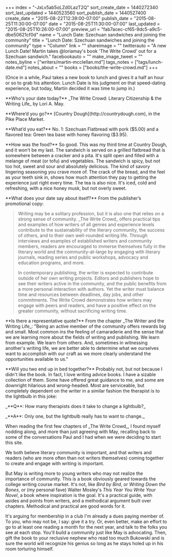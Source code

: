 +++
index = "-JxLv5ab5oLZd0LazT2Q"
sort_create_date = 1440272340
sort_last_updated = 1440523560
sort_publish_date = 1440527400
create_date = "2015-08-22T12:39:00-07:00"
publish_date = "2015-08-25T11:30:00-07:00"
date = "2015-08-25T11:30:00-07:00"
last_updated = "2015-08-25T10:26:00-07:00"
preview_url = "fab7acec-cf65-9dc5-a9c5-dbe50621cf0d"
name = "Lunch Date: Szechuan sandwiches and joining the community"
title = "Lunch Date: Szechuan sandwiches and joining the community"
type = "Column"
link = ""
shareimage = ""
twitterauto = "A new Lunch Date! Martin takes @loriamay's book 'The Write Crowd' out for a Szechuan sandwich."
facebookauto = ""
make_image_tweet = ""
notes_byline = ["writers/martin-mcclellan.md"]
tags_notes = ["tags/lunch-date.md"]
notes_about = ""
books = ["books/the-write-crowd.md"]
+++
<p class="intro">(Once in a while, Paul takes a new book to lunch and gives it a half an hour or so to grab his attention. Lunch Date is his judgment on that speed-dating experience, but today, Martin decided it was time to jump in.)</p>

<p class="noindent">**Who's your date today?** _The Write Crowd: Literary Citizenship &amp; the Writing Life_ by Lori A. May.</p>

<p class="noindent">**Where’d you go?** [Country Dough](http://countrydough.com), in the Pike Place Market.</p>

<p class="noindent">**What’d you eat?** No. 1: Szechuan Flatbread with pork ($5.00) and a flavored tea: Green tea base with honey flavoring ($3.95).</p>

<p class="noindent">**How was the food?** So good. This was my third time at Country Dough, and it won't be my last. The sandwich is served on a grilled flatbread that is somewhere between a cracker and a pita. It's split open and filled with a melange of meat (or tofu) and vegetables. The sandwich is spicy, but not too hot, sweet and sour and absolutely delicious. The kind of savory lingering seasoning you crave more of. The crack of the bread, and the feel as your teeth sink in, shows how much attention they pay to getting the experience just right every time. The tea is also nice. It's iced, cold and refreshing, with a nice honey musk, but not overly sweet.</p> 

<p class="noindent">**What does your date say about itself?** From the publisher’s promotional copy:</p>

<blockquote><p>Writing may be a solitary profession, but it is also one that relies on a strong sense of community. _The Write Crowd_ offers practical tips and examples of how writers of all genres and experience levels contribute to the sustainability of the literary community, the success of others, and to their own well-rounded writing life. Through interviews and examples of established writers and community members, readers are encouraged to immerse themselves fully in the literary world and the community-at-large by engaging with literary journals, reading series and public workshops, advocacy and education programs, and more.</p>

<p>In contemporary publishing, the writer is expected to contribute outside of her own writing projects. Editors and publishers hope to see their writers active in the community, and the public benefits from a more personal interaction with authors. Yet the writer must balance time and resources between deadlines, day jobs, and other commitments. The Write Crowd demonstrates how writers may engage with peers and readers, and have a positive effect on the greater community, without sacrificing writing time.</p></blockquote>

<p class="noindent">**Is there a representative quote?** From the chapter _The Writer and the Writing Life_: "Being an active member of the community offers rewards big and small. Most common ins the feeling of camaraderie and the sense that we are learning more about the fields of writing and publishing. We learn from example. We learn from others. And, sometimes in witnessing another's writing life, we are better able to determine what we ourselves want to accomplish with our craft as we more clearly understand the opportunities available to us."</p>

<p class="noindent">**Will you two end up in bed together?** Probably not, but not because I didn't like the book. In fact, I love writing advice books. I have a sizable collection of them. Some have offered great guidance to me, and some are downright hilarious and wrong-headed. Most are serviceable, but completely dependent on the writer in a similar fashion the therapist is to the lightbulb in this joke:</p>

<p class="noindent">_**Q**: How many therapists does it take to change a lightbulb?_</p>

<p class="noindent">_**A**: Only one, but the lightbulb really has to want to change._</p> 

<p class="noindent">When reading the first few chapters of _The Write Crowd_, I found myself nodding along, and more than just agreeing with May, recalling back to some of the conversations Paul and I had when we were deciding to start this site. 

We both believe literary community is important, and that writers and readers (who are more often than not writers themselves) coming together to create and engage with writing is important. 

But May is writing more to young writers who may not realize the importance of community. This is a book obviously geared towards the college writing course market. It's not, like _Bird by Bird_, or _Writing Down the Bones_, or (my personal fave) Walter Mosley's _This Year You Write Your Novel_, a book where inspiration is the goal. It's a practical guide, with asides and points from writers, and a methodical argument built over chapters. Methodical and practical are good words for it.

It's arguing for membership in a club I'm already a dues paying member of. To you, who may not be, I say: give it a try. Or, even better, make an effort to go to at least one reading a month for the next year, and talk to the folks you see at each stop. You'll build a community just like May is advocating. Then, gift the book to your reclusive nephew who read too much Bukowski and is sure the world will recognize his genius so long as he stays holed up in his room torturing himself. 